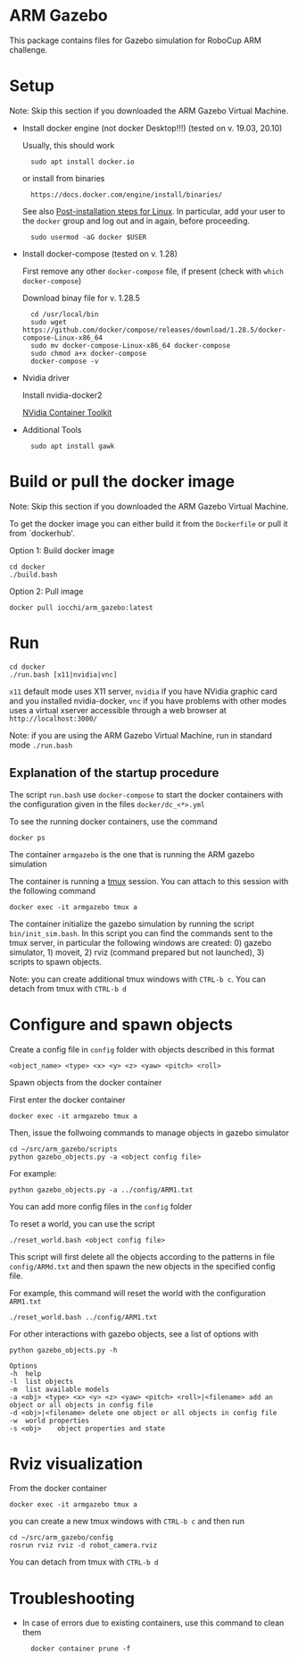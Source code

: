 # ARM Gazebo

This package contains files for Gazebo simulation for RoboCup ARM challenge.

# Setup

Note: Skip this section if you downloaded the ARM Gazebo Virtual Machine.

* Install docker engine (not docker Desktop!!!)  (tested on v. 19.03, 20.10) 

    Usually, this should work
    
        sudo apt install docker.io

    or install from binaries

        https://docs.docker.com/engine/install/binaries/

    See also 
    [Post-installation steps for Linux](https://docs.docker.com/install/linux/linux-postinstall/).
    In particular, add your user to the `docker` group and log out and in again, before proceeding.

        sudo usermod -aG docker $USER


* Install docker-compose (tested on v. 1.28)

    First remove any other `docker-compose` file, if present (check with `which docker-compose`)

    Download binay file for v. 1.28.5

        cd /usr/local/bin
        sudo wget https://github.com/docker/compose/releases/download/1.28.5/docker-compose-Linux-x86_64
        sudo mv docker-compose-Linux-x86_64 docker-compose
        sudo chmod a+x docker-compose
        docker-compose -v

* Nvidia driver

    Install nvidia-docker2

    [NVidia Container Toolkit](https://docs.nvidia.com/datacenter/cloud-native/container-toolkit/install-guide.html)


* Additional Tools

        sudo apt install gawk



# Build or pull the docker image

Note: Skip this section if you downloaded the ARM Gazebo Virtual Machine.

To get the docker image you can either build it from the `Dockerfile` or pull it from `dockerhub'. 

Option 1: Build docker image

    cd docker
    ./build.bash

Option 2: Pull image

    docker pull iocchi/arm_gazebo:latest


# Run

    cd docker
    ./run.bash [x11|nvidia|vnc]

`x11` default mode uses X11 server, `nvidia` if you have NVidia graphic card and you installed nvidia-docker, `vnc` if you have problems with other modes uses a virtual xserver accessible through a web browser at `http://localhost:3000/`

Note: if you are using the ARM Gazebo Virtual Machine, run in standard mode `./run.bash`


## Explanation of the startup procedure

The script `run.bash` use `docker-compose` to start the docker containers with the configuration given in the files `docker/dc_<*>.yml`

To see the running docker containers, use the command

    docker ps

The container `armgazebo` is the one that is running the ARM gazebo simulation

The container is running a [tmux](https://github.com/tmux/tmux/wiki) session. You can attach to this session with the following command

    docker exec -it armgazebo tmux a

The container initialize the gazebo simulation by running the script `bin/init_sim.bash`.
In this script you can find the commands sent to the tmux server, in particular the following windows are created: 0) gazebo simulator, 1) moveit, 2) rviz (command prepared but not launched),
3) scripts to spawn objects.

Note: you can create additional tmux windows with `CTRL-b c`. You can detach from tmux with `CTRL-b d`






# Configure and spawn objects

Create a config file in `config` folder with objects described in this format

    <object_name> <type> <x> <y> <z> <yaw> <pitch> <roll>


Spawn objects from the docker container

First enter the docker container

    docker exec -it armgazebo tmux a

Then, issue the follwoing commands to manage objects in gazebo simulator

    cd ~/src/arm_gazebo/scripts
    python gazebo_objects.py -a <object config file>

For example:

    python gazebo_objects.py -a ../config/ARM1.txt

You can add more config files in the `config` folder

To reset a world, you can use the script

    ./reset_world.bash <object config file>

This script will first delete all the objects according to the patterns
in file `config/ARMd.txt` and then spawn the new objects in the specified
config file.

For example, this command will reset the world with the configuration `ARM1.txt`

    ./reset_world.bash ../config/ARM1.txt

For other interactions with gazebo objects, see a list of options with

    python gazebo_objects.py -h

    Options
    -h	help
    -l	list objects
    -m	list available models
    -a <obj> <type> <x> <y> <z> <yaw> <pitch> <roll>|<filename>	add an object or all objects in config file
    -d <obj>|<filename>	delete one object or all objects in config file
    -w	world properties
    -s <obj>	object properties and state


# Rviz visualization

From the docker container

    docker exec -it armgazebo tmux a

you can create a new tmux windows with `CTRL-b c` and then run

    cd ~/src/arm_gazebo/config
    rosrun rviz rviz -d robot_camera.rviz

You can detach from tmux with `CTRL-b d`

# Troubleshooting

* In case of errors due to existing containers, use this command to clean them

        docker container prune -f


